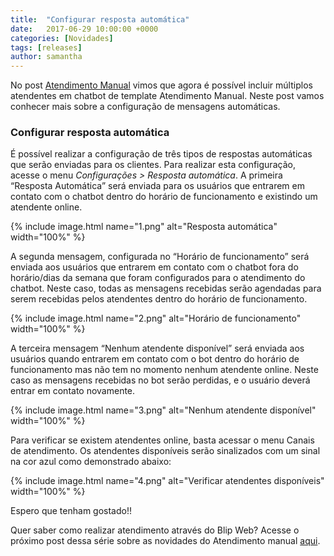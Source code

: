 ```yaml
---
title:  "Configurar resposta automática"
date:   2017-06-29 10:00:00 +0000
categories: [Novidades]
tags: [releases]
author: samantha
---
```


No post [Atendimento Manual](http://blog.blip.ai/2017/06/29/atendimento.html) vimos que agora é possível incluir múltiplos atendentes em chatbot de template Atendimento Manual. Neste post vamos conhecer mais sobre a configuração de mensagens automáticas.

<!--preview-->

### Configurar resposta automática

É possível realizar a configuração de três tipos de respostas automáticas que serão enviadas para os clientes. Para realizar esta configuração, acesse o menu *Configurações > Resposta automática*. A primeira “Resposta Automática” será enviada para os usuários que entrarem em contato com o chatbot dentro do horário de funcionamento e existindo um atendente online.

{% include image.html name="1.png" alt="Resposta automática" width="100%" %}

A segunda mensagem, configurada no “Horário de funcionamento” será enviada aos usuários que entrarem em contato com o chatbot fora do horário/dias da semana que foram configurados para o atendimento do chatbot. Neste caso, todas as mensagens recebidas serão agendadas para serem recebidas pelos atendentes dentro do horário de funcionamento.

{% include image.html name="2.png" alt="Horário de funcionamento" width="100%" %}

A terceira mensagem “Nenhum atendente disponível” será enviada aos usuários quando entrarem em contato com o bot dentro do horário de funcionamento mas não tem no momento nenhum atendente online. Neste caso as mensagens recebidas no bot serão perdidas, e o usuário deverá entrar em contato novamente.

{% include image.html name="3.png" alt="Nenhum atendente disponível" width="100%" %}

Para verificar se existem atendentes online, basta acessar o menu Canais de atendimento. Os atendentes disponíveis serão sinalizados com um sinal na cor azul como demonstrado abaixo:

{% include image.html name="4.png" alt="Verificar atendentes disponíveis" width="100%" %}

Espero que tenham gostado!!

Quer saber como realizar atendimento através do Blip Web? Acesse o próximo post dessa série sobre as novidades do Atendimento manual [aqui](http://blog.blip.ai/2017/06/29/atendimento-graficos.html).






